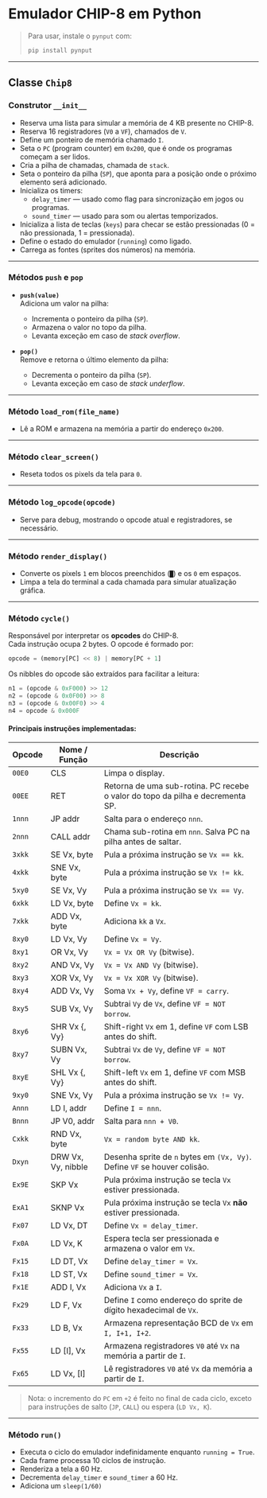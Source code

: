 # Emulador CHIP-8 em Python

> Para usar, instale o `pynput` com:
>
> ```bash
> pip install pynput
> ```

---

## Classe `Chip8`

### Construtor `__init__`

- Reserva uma lista para simular a memória de 4 KB presente no CHIP-8.
- Reserva 16 registradores (`V0` a `VF`), chamados de `V`.
- Define um ponteiro de memória chamado `I`.
- Seta o `PC` (program counter) em `0x200`, que é onde os programas começam a ser lidos.
- Cria a pilha de chamadas, chamada de `stack`.
- Seta o ponteiro da pilha (`SP`), que aponta para a posição onde o próximo elemento será adicionado.
- Inicializa os timers:
  - `delay_timer` — usado como flag para sincronização em jogos ou programas.
  - `sound_timer` — usado para som ou alertas temporizados.
- Inicializa a lista de teclas (`keys`) para checar se estão pressionadas (0 = não pressionada, 1 = pressionada).
- Define o estado do emulador (`running`) como ligado.
- Carrega as fontes (sprites dos números) na memória.

---

### Métodos `push` e `pop`

- **`push(value)`**  
  Adiciona um valor na pilha:
  - Incrementa o ponteiro da pilha (`SP`).
  - Armazena o valor no topo da pilha.
  - Levanta exceção em caso de *stack overflow*.

- **`pop()`**  
  Remove e retorna o último elemento da pilha:
  - Decrementa o ponteiro da pilha (`SP`).
  - Levanta exceção em caso de *stack underflow*.

---

### Método `load_rom(file_name)`

- Lê a ROM e armazena na memória a partir do endereço `0x200`.

---

### Método `clear_screen()`

- Reseta todos os pixels da tela para `0`.

---

### Método `log_opcode(opcode)`

- Serve para debug, mostrando o opcode atual e registradores, se necessário.

---

### Método `render_display()`

- Converte os pixels `1` em blocos preenchidos (`█`) e os `0` em espaços.
- Limpa a tela do terminal a cada chamada para simular atualização gráfica.

---

### Método `cycle()`

Responsável por interpretar os **opcodes** do CHIP-8.  
Cada instrução ocupa 2 bytes. O opcode é formado por:

```python
opcode = (memory[PC] << 8) | memory[PC + 1]
```

Os nibbles do opcode são extraídos para facilitar a leitura:

```python
n1 = (opcode & 0xF000) >> 12
n2 = (opcode & 0x0F00) >> 8
n3 = (opcode & 0x00F0) >> 4
n4 = opcode & 0x000F
```

#### Principais instruções implementadas:

| Opcode | Nome / Função | Descrição |
|--------|---------------|-----------|
| `00E0` | CLS | Limpa o display. |
| `00EE` | RET | Retorna de uma sub-rotina. PC recebe o valor do topo da pilha e decrementa SP. |
| `1nnn` | JP addr | Salta para o endereço `nnn`. |
| `2nnn` | CALL addr | Chama sub-rotina em `nnn`. Salva PC na pilha antes de saltar. |
| `3xkk` | SE Vx, byte | Pula a próxima instrução se `Vx == kk`. |
| `4xkk` | SNE Vx, byte | Pula a próxima instrução se `Vx != kk`. |
| `5xy0` | SE Vx, Vy | Pula a próxima instrução se `Vx == Vy`. |
| `6xkk` | LD Vx, byte | Define `Vx = kk`. |
| `7xkk` | ADD Vx, byte | Adiciona `kk` a `Vx`. |
| `8xy0` | LD Vx, Vy | Define `Vx = Vy`. |
| `8xy1` | OR Vx, Vy | `Vx = Vx OR Vy` (bitwise). |
| `8xy2` | AND Vx, Vy | `Vx = Vx AND Vy` (bitwise). |
| `8xy3` | XOR Vx, Vy | `Vx = Vx XOR Vy` (bitwise). |
| `8xy4` | ADD Vx, Vy | Soma `Vx + Vy`, define `VF = carry`. |
| `8xy5` | SUB Vx, Vy | Subtrai `Vy` de `Vx`, define `VF = NOT borrow`. |
| `8xy6` | SHR Vx {, Vy} | Shift-right `Vx` em 1, define `VF` com LSB antes do shift. |
| `8xy7` | SUBN Vx, Vy | Subtrai `Vx` de `Vy`, define `VF = NOT borrow`. |
| `8xyE` | SHL Vx {, Vy} | Shift-left `Vx` em 1, define `VF` com MSB antes do shift. |
| `9xy0` | SNE Vx, Vy | Pula a próxima instrução se `Vx != Vy`. |
| `Annn` | LD I, addr | Define `I = nnn`. |
| `Bnnn` | JP V0, addr | Salta para `nnn + V0`. |
| `Cxkk` | RND Vx, byte | `Vx = random byte AND kk`. |
| `Dxyn` | DRW Vx, Vy, nibble | Desenha sprite de `n` bytes em `(Vx, Vy)`. Define `VF` se houver colisão. |
| `Ex9E` | SKP Vx | Pula próxima instrução se tecla `Vx` estiver pressionada. |
| `ExA1` | SKNP Vx | Pula próxima instrução se tecla `Vx` **não** estiver pressionada. |
| `Fx07` | LD Vx, DT | Define `Vx = delay_timer`. |
| `Fx0A` | LD Vx, K | Espera tecla ser pressionada e armazena o valor em `Vx`. |
| `Fx15` | LD DT, Vx | Define `delay_timer = Vx`. |
| `Fx18` | LD ST, Vx | Define `sound_timer = Vx`. |
| `Fx1E` | ADD I, Vx | Adiciona `Vx` a `I`. |
| `Fx29` | LD F, Vx | Define `I` como endereço do sprite de dígito hexadecimal de `Vx`. |
| `Fx33` | LD B, Vx | Armazena representação BCD de `Vx` em `I, I+1, I+2`. |
| `Fx55` | LD [I], Vx | Armazena registradores `V0` até `Vx` na memória a partir de `I`. |
| `Fx65` | LD Vx, [I] | Lê registradores `V0` até `Vx` da memória a partir de `I`. |

> Nota: o incremento do `PC` em `+2` é feito no final de cada ciclo, exceto para instruções de salto (`JP`, `CALL`) ou espera (`LD Vx, K`).

---

### Método `run()`

- Executa o ciclo do emulador indefinidamente enquanto `running = True`.
- Cada frame processa 10 ciclos de instrução.
- Renderiza a tela a 60 Hz.
- Decrementa `delay_timer` e `sound_timer` a 60 Hz.
- Adiciona um `sleep(1/60)`
